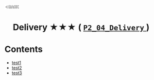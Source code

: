 <p align="left">
  <a href="../README.md">
    <img src="../../Z99-OTHERS/00-common/00-back.png" style="width:10%">
  </a>
</p>

<div align="center">
  <h1>
    Delivery ★★★ (
      <a href="https://drive.google.com/file/d/1ihF9HlO3j0o5VpNef82U5qOwOZMpUZh7/view?usp=drive_link">
        <code>P2_04_Delivery</code>
      </a>
    )
  </h1>
</div>

# Contents

-   [test1]()
-   [test2]()
-   [test3]()
